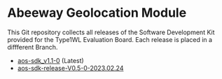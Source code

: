 
# Abeeway Geolocation Module

This Git repository collects all releases of the Software Development Kit provided for the Type1WL Evaluation Board.
Each release is placed in a diffferent Branch.

- [aos-sdk_v1.1-0](https://github.com/Abeeway/abeeway-geolocation-module/tree/aos-sdk_v1.1-0) (Latest)
- [aos-sdk-release-V0.5-0-2023.02.24](https://github.com/Abeeway/abeeway-geolocation-module/tree/aos-sdk-release-V0.5-0-2023.02.24)

